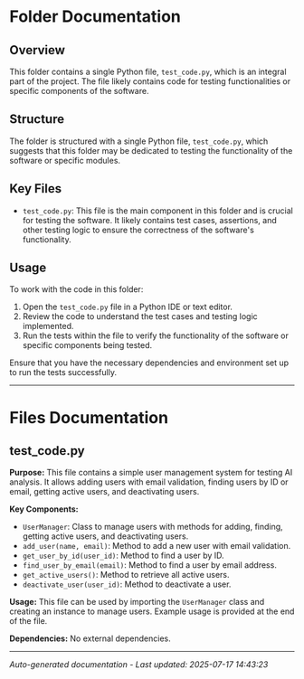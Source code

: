 # Folder Documentation

## Overview
This folder contains a single Python file, `test_code.py`, which is an integral part of the project. The file likely contains code for testing functionalities or specific components of the software.

## Structure
The folder is structured with a single Python file, `test_code.py`, which suggests that this folder may be dedicated to testing the functionality of the software or specific modules.

## Key Files
- `test_code.py`: This file is the main component in this folder and is crucial for testing the software. It likely contains test cases, assertions, and other testing logic to ensure the correctness of the software's functionality.

## Usage
To work with the code in this folder:
1. Open the `test_code.py` file in a Python IDE or text editor.
2. Review the code to understand the test cases and testing logic implemented.
3. Run the tests within the file to verify the functionality of the software or specific components being tested.

Ensure that you have the necessary dependencies and environment set up to run the tests successfully.

---

# Files Documentation

## test_code.py

**Purpose:** This file contains a simple user management system for testing AI analysis. It allows adding users with email validation, finding users by ID or email, getting active users, and deactivating users.

**Key Components:**
- `UserManager`: Class to manage users with methods for adding, finding, getting active users, and deactivating users.
- `add_user(name, email)`: Method to add a new user with email validation.
- `get_user_by_id(user_id)`: Method to find a user by ID.
- `find_user_by_email(email)`: Method to find a user by email address.
- `get_active_users()`: Method to retrieve all active users.
- `deactivate_user(user_id)`: Method to deactivate a user.

**Usage:** This file can be used by importing the `UserManager` class and creating an instance to manage users. Example usage is provided at the end of the file.

**Dependencies:** No external dependencies.

---
*Auto-generated documentation - Last updated: 2025-07-17 14:43:23*
